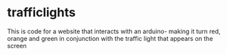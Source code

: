 # trafficlights
This is code for a website that interacts with an arduino- making it turn red, orange and green in conjunction with the traffic light that appears on the screen